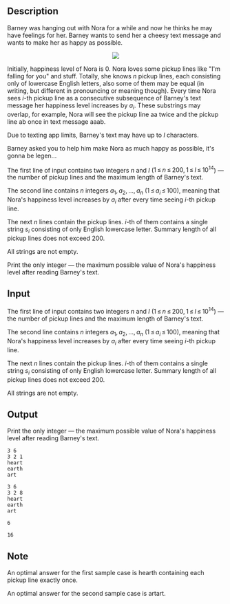 ## Description

<div><p>Barney was hanging out with Nora for a while and now he thinks he may have feelings for her. Barney wants to send her a cheesy text message and wants to make her as happy as possible.</p><center> <img class="tex-graphics" src="file://MjbVELA4.png" style="max-width: 100.0%;max-height: 100.0%;"> </center><p>Initially, happiness level of Nora is <span class="tex-span">0</span>. Nora loves some pickup lines like "I'm falling for you" and stuff. Totally, she knows <span class="tex-span"><i>n</i></span> pickup lines, each consisting only of lowercase English letters, also some of them may be equal (in writing, but different in pronouncing or meaning though). Every time Nora sees <span class="tex-span"><i>i</i></span>-th pickup line as a <span class="tex-font-style-bf">consecutive subsequence</span> of Barney's text message her happiness level increases by <span class="tex-span"><i>a</i><sub class="lower-index"><i>i</i></sub></span>. These substrings may overlap, for example, Nora will see the pickup line <span class="tex-font-style-tt">aa</span> twice and the pickup line <span class="tex-font-style-tt">ab</span> once in text message <span class="tex-font-style-tt">aaab</span>.</p><p>Due to texting app limits, Barney's text may have up to <span class="tex-span"><i>l</i></span> characters.</p><p>Barney asked you to help him make Nora as much happy as possible, it's gonna be legen...</p></div><div class="input-specification"><p>The first line of input contains two integers <span class="tex-span"><i>n</i></span> and <span class="tex-span"><i>l</i></span> (<span class="tex-span">1 ≤ <i>n</i> ≤ 200, 1 ≤ <i>l</i> ≤ 10<sup class="upper-index">14</sup></span>)&nbsp;— the number of pickup lines and the maximum length of Barney's text.</p><p>The second line contains <span class="tex-span"><i>n</i></span> integers <span class="tex-span"><i>a</i><sub class="lower-index">1</sub>, <i>a</i><sub class="lower-index">2</sub>, ..., <i>a</i><sub class="lower-index"><i>n</i></sub></span> (<span class="tex-span">1 ≤ <i>a</i><sub class="lower-index"><i>i</i></sub> ≤ 100</span>), meaning that Nora's happiness level increases by <span class="tex-span"><i>a</i><sub class="lower-index"><i>i</i></sub></span> after every time seeing <span class="tex-span"><i>i</i></span>-th pickup line.</p><p>The next <span class="tex-span"><i>n</i></span> lines contain the pickup lines. <span class="tex-span"><i>i</i></span>-th of them contains a single string <span class="tex-span"><i>s</i><sub class="lower-index"><i>i</i></sub></span> consisting of only English lowercase letter. Summary length of all pickup lines does not exceed <span class="tex-span">200</span>.</p><p><span class="tex-font-style-bf">All strings are not empty</span>.</p></div><div class="output-specification"><p>Print the only integer&nbsp;— the maximum possible value of Nora's happiness level after reading Barney's text.</p></div>

## Input

<p>The first line of input contains two integers <span class="tex-span"><i>n</i></span> and <span class="tex-span"><i>l</i></span> (<span class="tex-span">1 ≤ <i>n</i> ≤ 200, 1 ≤ <i>l</i> ≤ 10<sup class="upper-index">14</sup></span>)&nbsp;— the number of pickup lines and the maximum length of Barney's text.</p><p>The second line contains <span class="tex-span"><i>n</i></span> integers <span class="tex-span"><i>a</i><sub class="lower-index">1</sub>, <i>a</i><sub class="lower-index">2</sub>, ..., <i>a</i><sub class="lower-index"><i>n</i></sub></span> (<span class="tex-span">1 ≤ <i>a</i><sub class="lower-index"><i>i</i></sub> ≤ 100</span>), meaning that Nora's happiness level increases by <span class="tex-span"><i>a</i><sub class="lower-index"><i>i</i></sub></span> after every time seeing <span class="tex-span"><i>i</i></span>-th pickup line.</p><p>The next <span class="tex-span"><i>n</i></span> lines contain the pickup lines. <span class="tex-span"><i>i</i></span>-th of them contains a single string <span class="tex-span"><i>s</i><sub class="lower-index"><i>i</i></sub></span> consisting of only English lowercase letter. Summary length of all pickup lines does not exceed <span class="tex-span">200</span>.</p><p><span class="tex-font-style-bf">All strings are not empty</span>.</p>

## Output

<p>Print the only integer&nbsp;— the maximum possible value of Nora's happiness level after reading Barney's text.</p>





```input1
3 6
3 2 1
heart
earth
art

```




```input2
3 6
3 2 8
heart
earth
art

```




```output1
6

```




```output2
16

```



## Note

<p>An optimal answer for the first sample case is <span class="tex-font-style-tt">hearth</span> containing each pickup line exactly once.</p><p>An optimal answer for the second sample case is <span class="tex-font-style-tt">artart</span>.</p>
